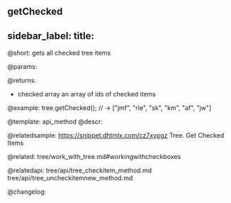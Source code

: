getChecked
---
sidebar_label: 
title: 
---          

@short: gets all checked tree items


@params:


@returns:
- checked	array		an array of ids of checked items


@example:
tree.getChecked(); // -> ["jmf", "rle", "sk", "km", "af", "jw"]


@template: api_method
@descr:

@relatedsample: https://snippet.dhtmlx.com/cz7xypgz	Tree. Get Checked Items

@related: tree/work_with_tree.md#workingwithcheckboxes

@relatedapi: tree/api/tree_checkitem_method.md
tree/api/tree_uncheckitemnew_method.md


@changelog:



